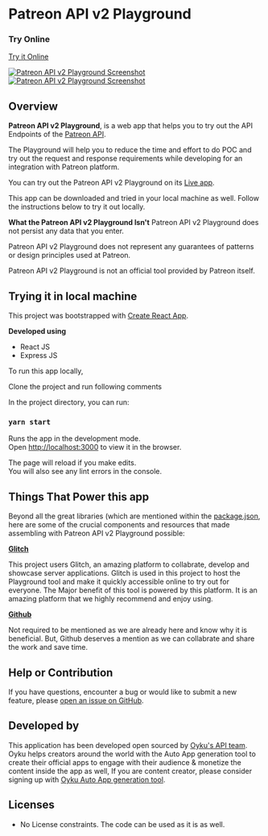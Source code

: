 

# Patreon API v2 Playground
### Try Online
[Try it Online](https://api-playground-patreon-v2.glitch.me/)


[![Patreon API v2 Playground Screenshot](https://github.com/OykuTech/api-playground-patreon-v2/blob/master/screenshots/playground2.png)](https://api-playground-patreon-v2.glitch.me/)
[![Patreon API v2 Playground Screenshot](https://github.com/OykuTech/api-playground-patreon-v2/blob/master/screenshots/playground1.png)](https://api-playground-patreon-v2.glitch.me/)


## Overview

**Patreon API v2 Playground**, is a web app that helps you to try out the API Endpoints of the [Patreon API](https://docs.patreon.com/#introduction).

The Playground will help you to reduce the time and effort to do POC and try out the request and response requirements while developing for an integration with Patreon platform. 

You can try out the Patreon API v2 Playground on its [Live app](https://api-playground-patreon-v2.glitch.me/).

This app can be downloaded and tried in your local machine as well. Follow the instructions below to try it out locally.


**What the Patreon API v2 Playground Isn't**
Patreon API v2 Playground does not persist any data that you enter.

Patreon API v2 Playground does not represent any guarantees of patterns or design principles used at Patreon.

Patreon API v2 Playground is not an official tool provided by Patreon itself.


## Trying it in local machine

This project was bootstrapped with [Create React App](https://github.com/facebook/create-react-app).

**Developed using**
* React JS
* Express JS

To run this app locally,

Clone the project and run following comments

In the project directory, you can run:

### `yarn start`

Runs the app in the development mode.<br />
Open [http://localhost:3000](http://localhost:3000) to view it in the browser.

The page will reload if you make edits.<br />
You will also see any lint errors in the console.


## Things That Power this app

Beyond all the great libraries (which are mentioned within the [package.json](package.json), here are some of the crucial components and resources that made assembling with Patreon API v2 Playground possible:

__[Glitch](https://glitch.com)__

This project users Glitch, an amazing platform to collabrate, develop and showcase server applications. Glitch is used in this project to host the Playground tool and make it quickly accessible online to try out for everyone. The Major benefit of this tool is powered by this platform. It is an amazing platform that we highly recommend and enjoy using.

__[Github](https://github.com/)__

Not required to be mentioned as we are already here and know why it is beneficial. But, Github deserves a mention as we can collabrate and share the work and save time.


## Help or Contribution

If you have questions, encounter a bug or would like to submit a new feature, please [open an issue on GitHub](https://github.com/OykuTech/api-playground-patreon-v2/issues).

## Developed by

This application has been developed open sourced by [Oyku's API team](https://oykuapp.com/). Oyku helps creators around the world with the Auto App generation tool to create their official apps to engage with their audience & monetize the content inside the app as well, If you are content creator, please consider signing up with [Oyku Auto App generation tool](https://oykuapp.com/).

## Licenses

* No License constraints. The code can be used as it is as well.
